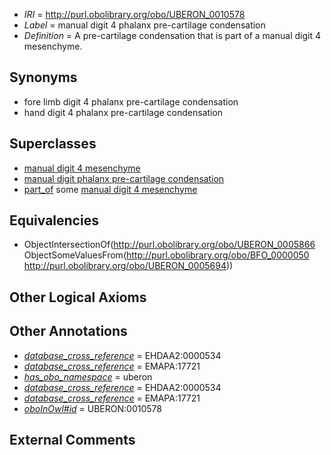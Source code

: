  * *IRI* = http://purl.obolibrary.org/obo/UBERON_0010578
 * *Label* = manual digit 4 phalanx pre-cartilage condensation
 * *Definition* = A pre-cartilage condensation that is part of a manual digit 4 mesenchyme.

## Synonyms

 * fore limb digit 4 phalanx pre-cartilage condensation
 * hand digit 4 phalanx pre-cartilage condensation

## Superclasses

 * [manual digit 4 mesenchyme](../../UBERON/94/UBERON_0005694.md)
 * [manual digit phalanx pre-cartilage condensation](../../UBERON/86/UBERON_0010586.md)
 * [part_of](../../BFO/50/BFO_0000050.md) some [manual digit 4 mesenchyme](../../UBERON/94/UBERON_0005694.md)

## Equivalencies

 * ObjectIntersectionOf(<http://purl.obolibrary.org/obo/UBERON_0005866> ObjectSomeValuesFrom(<http://purl.obolibrary.org/obo/BFO_0000050> <http://purl.obolibrary.org/obo/UBERON_0005694>))

## Other Logical Axioms


## Other Annotations

 * *[database_cross_reference](../../ef/oboInOwl#hasDbXref.md)* = EHDAA2:0000534
 * *[database_cross_reference](../../ef/oboInOwl#hasDbXref.md)* = EMAPA:17721
 * *[has_obo_namespace](../../ce/oboInOwl#hasOBONamespace.md)* = uberon
 * *[database_cross_reference](../../ef/oboInOwl#hasDbXref.md)* = EHDAA2:0000534
 * *[database_cross_reference](../../ef/oboInOwl#hasDbXref.md)* = EMAPA:17721
 * *[oboInOwl#id](../../id/oboInOwl#id.md)* = UBERON:0010578

## External Comments

